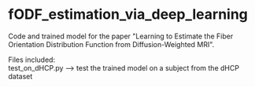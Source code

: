 # fODF_estimation_via_deep_learning

Code and trained model for the paper "Learning to Estimate the Fiber Orientation Distribution Function from Diffusion-Weighted MRI".



Files included:  
test_on_dHCP.py  -->   test the trained model on a subject from the dHCP dataset  
